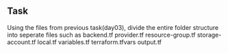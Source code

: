 ## Task 
Using the files from previous task(day03), divide the entire folder structure into seperate files such as
backend.tf
provider.tf
resource-group.tf
storage-account.tf
local.tf
variables.tf
terraform.tfvars
output.tf
